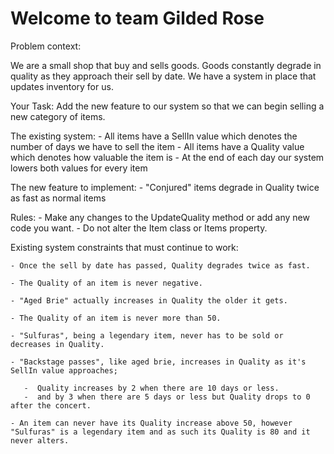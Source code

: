 # Welcome to team Gilded Rose

Problem context:

We are a small shop that buy and sells goods.
Goods constantly degrade in quality as they approach their sell by date.
We have a system in place that updates inventory for us.

Your Task: Add the new feature to our system so that we can begin selling a new category of items.

The existing system:
    - All items have a SellIn value which denotes the number of days we have to sell the item
    - All items have a Quality value which denotes how valuable the item is
    - At the end of each day our system lowers both values for every item

The new feature to implement:
    - "Conjured" items degrade in Quality twice as fast as normal items

Rules:
    - Make any changes to the UpdateQuality method or add any new code you want.
    - Do not alter the Item class or Items property.

Existing system constraints that must continue to work:

    - Once the sell by date has passed, Quality degrades twice as fast.
    
    - The Quality of an item is never negative.
    
    - "Aged Brie" actually increases in Quality the older it gets.
    
    - The Quality of an item is never more than 50.
    
    - "Sulfuras", being a legendary item, never has to be sold or decreases in Quality.
    
    - "Backstage passes", like aged brie, increases in Quality as it's SellIn value approaches;
    
       -  Quality increases by 2 when there are 10 days or less.
       -  and by 3 when there are 5 days or less but Quality drops to 0 after the concert.
       
    - An item can never have its Quality increase above 50, however "Sulfuras" is a legendary item and as such its Quality is 80 and it never alters.
